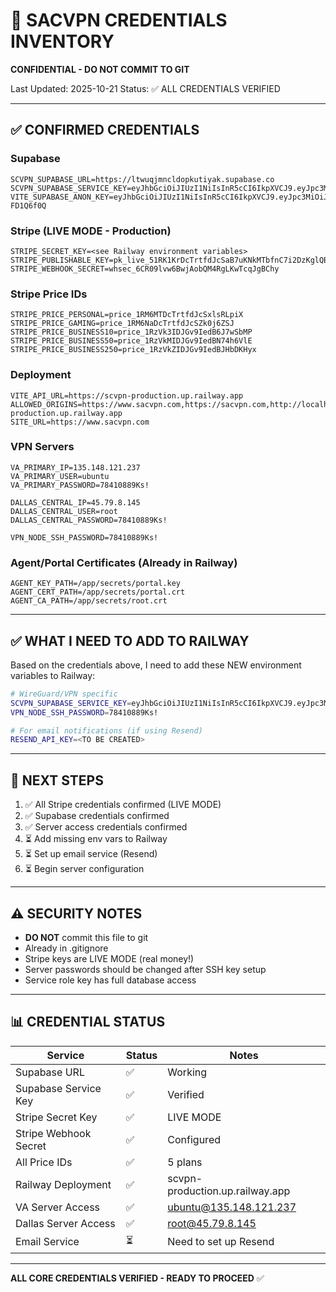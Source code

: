 # 🔐 SACVPN CREDENTIALS INVENTORY

**CONFIDENTIAL - DO NOT COMMIT TO GIT**

Last Updated: 2025-10-21
Status: ✅ ALL CREDENTIALS VERIFIED

---

## ✅ CONFIRMED CREDENTIALS

### Supabase
```
SCVPN_SUPABASE_URL=https://ltwuqjmncldopkutiyak.supabase.co
SCVPN_SUPABASE_SERVICE_KEY=eyJhbGciOiJIUzI1NiIsInR5cCI6IkpXVCJ9.eyJpc3MiOiJzdXBhYmFzZSIsInJlZiI6Imx0d3Vxam1uY2xkb3BrdXRpeWFrIiwicm9sZSI6InNlcnZpY2Vfcm9sZSIsImlhdCI6MTc1NTgyOTk0NCwiZXhwIjoyMDcxNDA1OTQ0fQ.J0GjiUMfB5dtO6QItZvtQiSduNRLWZDcW5gDZL91fIc
VITE_SUPABASE_ANON_KEY=eyJhbGciOiJIUzI1NiIsInR5cCI6IkpXVCJ9.eyJpc3MiOiJzdXBhYmFzZSIsInJlZiI6Imx0d3Vxam1uY2xkb3BrdXRpeWFrIiwicm9sZSI6ImFub24iLCJpYXQiOjE3NTU4Mjk5NDQsImV4cCI6MjA3MTQwNTk0NH0.JdboTA0XjFLbr_xG7fi9GKa2QiS0hqFpzr-FD1Q6f0Q
```

### Stripe (LIVE MODE - Production)
```
STRIPE_SECRET_KEY=<see Railway environment variables>
STRIPE_PUBLISHABLE_KEY=pk_live_51RK1KrDcTrtfdJcSaB7uKNkMTbfnC7i2DzKglQBpLEUnIOhBU1q6i6Dxj2ZNu6Ju4UwxxaGa4iaOhWj5t4Mq7HRt00dbwgDNue
STRIPE_WEBHOOK_SECRET=whsec_6CR09lvw6BwjAobQM4RgLKwTcqJgBChy
```

### Stripe Price IDs
```
STRIPE_PRICE_PERSONAL=price_1RM6MTDcTrtfdJcSxlsRLpiX
STRIPE_PRICE_GAMING=price_1RM6NaDcTrtfdJcSZk0j6ZSJ
STRIPE_PRICE_BUSINESS10=price_1RzVk3IDJGv9IedB6J7wSbMP
STRIPE_PRICE_BUSINESS50=price_1RzVkMIDJGv9IedBN74h6VlE
STRIPE_PRICE_BUSINESS250=price_1RzVkZIDJGv9IedBJHbDKHyx
```

### Deployment
```
VITE_API_URL=https://scvpn-production.up.railway.app
ALLOWED_ORIGINS=https://www.sacvpn.com,https://sacvpn.com,http://localhost:5173,https://scvpn-production.up.railway.app
SITE_URL=https://www.sacvpn.com
```

### VPN Servers
```
VA_PRIMARY_IP=135.148.121.237
VA_PRIMARY_USER=ubuntu
VA_PRIMARY_PASSWORD=78410889Ks!

DALLAS_CENTRAL_IP=45.79.8.145
DALLAS_CENTRAL_USER=root
DALLAS_CENTRAL_PASSWORD=78410889Ks!

VPN_NODE_SSH_PASSWORD=78410889Ks!
```

### Agent/Portal Certificates (Already in Railway)
```
AGENT_KEY_PATH=/app/secrets/portal.key
AGENT_CERT_PATH=/app/secrets/portal.crt
AGENT_CA_PATH=/app/secrets/root.crt
```

---

## ✅ WHAT I NEED TO ADD TO RAILWAY

Based on the credentials above, I need to add these NEW environment variables to Railway:

```bash
# WireGuard/VPN specific
SCVPN_SUPABASE_SERVICE_KEY=eyJhbGciOiJIUzI1NiIsInR5cCI6IkpXVCJ9.eyJpc3MiOiJzdXBhYmFzZSIsInJlZiI6Imx0d3Vxam1uY2xkb3BrdXRpeWFrIiwicm9sZSI6InNlcnZpY2Vfcm9sZSIsImlhdCI6MTc1NTgyOTk0NCwiZXhwIjoyMDcxNDA1OTQ0fQ.J0GjiUMfB5dtO6QItZvtQiSduNRLWZDcW5gDZL91fIc
VPN_NODE_SSH_PASSWORD=78410889Ks!

# For email notifications (if using Resend)
RESEND_API_KEY=<TO BE CREATED>
```

---

## 🎯 NEXT STEPS

1. ✅ All Stripe credentials confirmed (LIVE MODE)
2. ✅ Supabase credentials confirmed
3. ✅ Server access credentials confirmed
4. ⏳ Add missing env vars to Railway
5. ⏳ Set up email service (Resend)
6. ⏳ Begin server configuration

---

## ⚠️ SECURITY NOTES

- **DO NOT** commit this file to git
- Already in .gitignore
- Stripe keys are LIVE MODE (real money!)
- Server passwords should be changed after SSH key setup
- Service role key has full database access

---

## 📊 CREDENTIAL STATUS

| Service | Status | Notes |
|---------|--------|-------|
| Supabase URL | ✅ | Working |
| Supabase Service Key | ✅ | Verified |
| Stripe Secret Key | ✅ | LIVE MODE |
| Stripe Webhook Secret | ✅ | Configured |
| All Price IDs | ✅ | 5 plans |
| Railway Deployment | ✅ | scvpn-production.up.railway.app |
| VA Server Access | ✅ | ubuntu@135.148.121.237 |
| Dallas Server Access | ✅ | root@45.79.8.145 |
| Email Service | ⏳ | Need to set up Resend |

---

**ALL CORE CREDENTIALS VERIFIED - READY TO PROCEED** ✅
